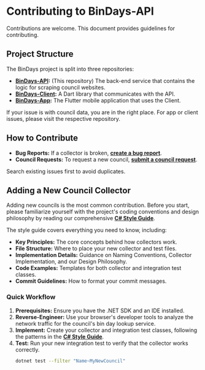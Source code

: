 # Contributing to BinDays-API

Contributions are welcome. This document provides guidelines for contributing.

## Project Structure

The BinDays project is split into three repositories:

- **[BinDays-API](https://github.com/BadgerHobbs/BinDays-API):** (This repository) The back-end service that contains the logic for scraping council websites.
- **[BinDays-Client](https://github.com/BadgerHobbs/BinDays-Client):** A Dart library that communicates with the API.
- **[BinDays-App](https://github.com/BadgerHobbs/BinDays-App):** The Flutter mobile application that uses the Client.

If your issue is with council data, you are in the right place. For app or client issues, please visit the respective repository.

## How to Contribute

- **Bug Reports:** If a collector is broken, [**create a bug report**](https://github.com/BadgerHobbs/BinDays-API/issues/new?template=bug-report.md).
- **Council Requests:** To request a new council, [**submit a council request**](https://github.com/BadgerHobbs/BinDays-API/issues/new?template=council-request.md).

Search existing issues first to avoid duplicates.

## Adding a New Council Collector

Adding new councils is the most common contribution. Before you start, please familiarize yourself with the project's coding conventions and design philosophy by reading our comprehensive **[C# Style Guide](/.gemini/styleguide.md)**.

The style guide covers everything you need to know, including:

- **Key Principles:** The core concepts behind how collectors work.
- **File Structure:** Where to place your new collector and test files.
- **Implementation Details:** Guidance on Naming Conventions, Collector Implementation, and our Design Philosophy.
- **Code Examples:** Templates for both collector and integration test classes.
- **Commit Guidelines:** How to format your commit messages.

### Quick Workflow

1.  **Prerequisites:** Ensure you have the .NET SDK and an IDE installed.
2.  **Reverse-Engineer:** Use your browser's developer tools to analyze the network traffic for the council's bin day lookup service.
3.  **Implement:** Create your collector and integration test classes, following the patterns in the **[C# Style Guide](/.gemini/styleguide.md)**.
4.  **Test:** Run your new integration test to verify that the collector works correctly.
    ```bash
    dotnet test --filter "Name~MyNewCouncil"
    ```
